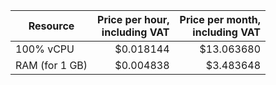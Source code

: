 | Resource       | Price per hour,<br>including VAT | Price per month,<br>including VAT |
|----------------|---------------------------------:|----------------------------------:|
| 100% vCPU      |                        $0.018144 |                        $13.063680 |
| RAM (for 1 GB) |                        $0.004838 |                         $3.483648 |
